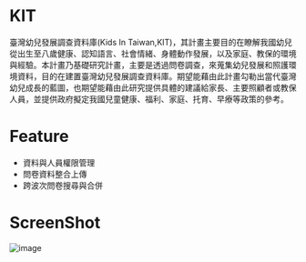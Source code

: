 # KIT
臺灣幼兒發展調查資料庫(Kids In Taiwan,KIT)，其計畫主要目的在瞭解我國幼兒從出生至八歲健康、認知語言、社會情緒、身體動作發展，以及家庭、教保的環境與經驗。本計畫乃基礎研究計畫，主要是透過問卷調查，來蒐集幼兒發展和照護環境資料，目的在建置臺灣幼兒發展調查資料庫。期望能藉由此計畫勾勒出當代臺灣幼兒成長的藍圖，也期望能藉由此研究提供具體的建議給家長、主要照顧者或教保人員，並提供政府擬定我國兒童健康、福利、家庭、托育、早療等政策的參考。

# Feature
- 資料與人員權限管理
- 問卷資料整合上傳
- 跨波次問卷搜尋與合併

# ScreenShot
![image](https://user-images.githubusercontent.com/47827691/194750963-f2d27ef3-bc40-4a6c-beee-0da80222841a.png)
